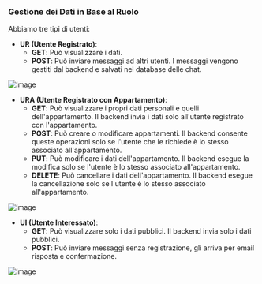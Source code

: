 ### Gestione dei Dati in Base al Ruolo

Abbiamo tre tipi di utenti:

- **UR (Utente Registrato)**:
  - **GET**: Può visualizzare i dati.
  - **POST**: Può inviare messaggi ad altri utenti. I messaggi vengono gestiti dal backend e salvati nel database delle chat.

![image](https://github.com/user-attachments/assets/d68546bf-f440-4976-870e-1983e609607a)

- **URA (Utente Registrato con Appartamento)**:
  - **GET**: Può visualizzare i propri dati personali e quelli dell'appartamento. Il backend invia i dati solo all'utente registrato con l'appartamento.
  - **POST**: Può creare o modificare appartamenti. Il backend consente queste operazioni solo se l'utente che le richiede è lo stesso associato all'appartamento.
  - **PUT**: Può modificare i dati dell'appartamento. Il backend esegue la modifica solo se l'utente è lo stesso associato all'appartamento.
  - **DELETE**: Può cancellare i dati dell'appartamento. Il backend esegue la cancellazione solo se l'utente è lo stesso associato all'appartamento.

![image](https://github.com/user-attachments/assets/10792adb-d1fb-4d2a-82af-c047cff83398)

- **UI (Utente Interessato)**:
  - **GET**: Può visualizzare solo i dati pubblici. Il backend invia solo i dati pubblici.
  - **POST**: Può inviare messaggi senza registrazione, gli arriva per email risposta e confermazione.

![image](https://github.com/user-attachments/assets/a07597fd-7dac-41b9-af94-19fe231e57cb)